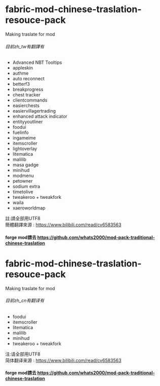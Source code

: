 # fabric-mod-chinese-traslation-resouce-pack
Making traslate for mod<br>
###### 目前zh_tw有翻譯有
* Advanced NBT Tooltips
* appleskin
* authme
* auto reconnect
* betterf3
* breakprogress
* chest tracker
* clientcommands
* easierchests
* easiervillagertrading
* enhanced attack indicator
* entityyoutliner
* foodui
* fuelinfo
* ingameime
* itemscroller
* lightoverlay
* litematica
* malilib
* masa gadge
* minihud
* modmenu
* petowner
* sodium extra
* timetolive
* tweakeroo + tweakfork
* waila
* xaeroworldmap<br>

註:請全部用UTF8<br>
簡體翻譯來源 : https://www.bilibili.com/read/cv6583563<br>
#### forge mod請去 https://github.com/whats2000/mod-pack-traditional-chinese-traslation

#  fabric-mod-chinese-traslation-resouce-pack
Making traslate for mod<br>
###### 目前zh_cn有翻译有
* foodui
* itemscroller
* litematica
* malilib
* minihud
* tweakeroo + tweakfork<br>

注:请全部用UTF8<br>
简体翻译来源 : https://www.bilibili.com/read/cv6583563

#### forge mod請去 https://github.com/whats2000/mod-pack-traditional-chinese-traslation

